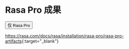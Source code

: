 # Rasa Pro 成果

<button data-md-color-primary="amber">仅 Rasa Pro</button>

<https://rasa.com/docs/rasa/installation/rasa-pro/rasa-pro-artifacts>{:target="_blank"}

